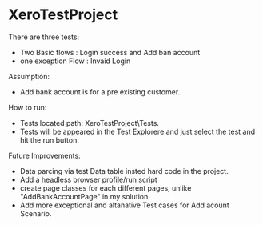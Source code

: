 # XeroTestProject

There are three tests:
- Two Basic flows : Login success and Add ban account
- one exception Flow : Invaid Login

Assumption: 
- Add bank account is for a pre existing customer.

How to run: 
- Tests located path: XeroTestProject\Tests. 
- Tests will be appeared in the Test Explorere and just select the test and hit the run button. 

Future Improvements:
- Data parcing via test Data table insted hard code in the project.
- Add a headless browser profile/run script
- create page classes for each different pages, unlike "AddBankAccountPage" in my solution. 
- Add more exceptional and altanative Test cases for Add acount Scenario. 
